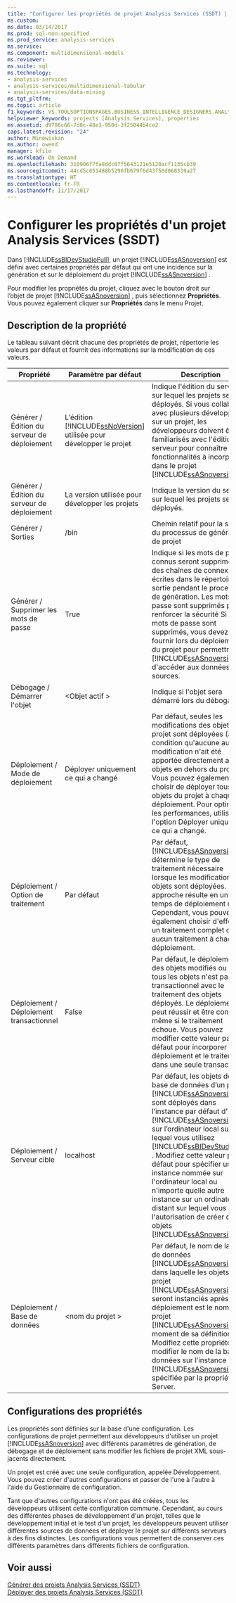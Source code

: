 ```yaml
---
title: "Configurer les propriétés de projet Analysis Services (SSDT) | Documents Microsoft"
ms.custom: 
ms.date: 03/14/2017
ms.prod: sql-non-specified
ms.prod_service: analysis-services
ms.service: 
ms.component: multidimensional-models
ms.reviewer: 
ms.suite: sql
ms.technology:
- analysis-services
- analysis-services/multidimensional-tabular
- analysis-services/data-mining
ms.tgt_pltfrm: 
ms.topic: article
f1_keywords: VS.TOOLSOPTIONSPAGES.BUSINESS_INTELLIGENCE_DESIGNERS.ANALYSIS_SERVICES_DESIGNERS.GENERAL
helpviewer_keywords: projects [Analysis Services], properties
ms.assetid: d9786c66-7d8c-48e3-950d-3f25044b4ce2
caps.latest.revision: "24"
author: Minewiskan
ms.author: owend
manager: kfile
ms.workload: On Demand
ms.openlocfilehash: 310906f7fa8ddc07f5643121e5120acf1135cb39
ms.sourcegitcommit: 44cd5c651488b5296fb679f6d43f50d068339a27
ms.translationtype: HT
ms.contentlocale: fr-FR
ms.lasthandoff: 11/17/2017
---
```

# <a name="configure-analysis-services-project-properties-ssdt"></a>Configurer les propriétés d'un projet Analysis Services (SSDT)
  Dans [!INCLUDE[ssBIDevStudioFull](../../includes/ssbidevstudiofull-md.md)], un projet [!INCLUDE[ssASnoversion](../../includes/ssasnoversion-md.md)] est défini avec certaines propriétés par défaut qui ont une incidence sur la génération et sur le déploiement du projet [!INCLUDE[ssASnoversion](../../includes/ssasnoversion-md.md)] .  
  
 Pour modifier les propriétés du projet, cliquez avec le bouton droit sur l’objet de projet [!INCLUDE[ssASnoversion](../../includes/ssasnoversion-md.md)] , puis sélectionnez **Propriétés**. Vous pouvez également cliquer sur **Propriétés** dans le menu Projet.  
  
## <a name="property-description"></a>Description de la propriété  
 Le tableau suivant décrit chacune des propriétés de projet, répertorie les valeurs par défaut et fournit des informations sur la modification de ces valeurs.  
  
|Propriété|Paramètre par défaut|Description|  
|--------------|---------------------|-----------------|  
|Générer / Édition du serveur de déploiement|L'édition [!INCLUDE[ssNoVersion](../../includes/ssnoversion-md.md)] utilisée pour développer le projet|Indique l'édition du serveur sur lequel les projets seront déployés. Si vous collaborez avec plusieurs développeurs sur un projet, les développeurs doivent être familiarisés avec l'édition du serveur pour connaître les fonctionnalités à incorporer dans le projet [!INCLUDE[ssASnoversion](../../includes/ssasnoversion-md.md)] .|  
|Générer / Édition du serveur de déploiement|La version utilisée pour développer les projets|Indique la version du serveur sur lequel les projets seront déployés.|  
|Générer / Sorties|/bin|Chemin relatif pour la sortie du processus de génération de projet|  
|Générer / Supprimer les mots de passe|True|Indique si les mots de passe connus seront supprimés des chaînes de connexion écrites dans le répertoire de sortie pendant le processus de génération. Les mots de passe sont supprimés pour renforcer la sécurité Si les mots de passe sont supprimés, vous devez les fournir lors du déploiement du projet pour permettre à [!INCLUDE[ssASnoversion](../../includes/ssasnoversion-md.md)] d'accéder aux données sources.|  
|Débogage / Démarrer l'objet|\<Objet actif >|Indique si l'objet sera démarré lors du débogage.|  
|Déploiement / Mode de déploiement|Déployer uniquement ce qui a changé|Par défaut, seules les modifications des objets du projet sont déployées (à condition qu'aucune autre modification n'ait été apportée directement aux objets en dehors du projet). Vous pouvez également choisir de déployer tous les objets du projet à chaque déploiement. Pour optimiser les performances, utilisez l'option Déployer uniquement ce qui a changé.|  
|Déploiement / Option de traitement|Par défaut|Par défaut, [!INCLUDE[ssASnoversion](../../includes/ssasnoversion-md.md)] détermine le type de traitement nécessaire lorsque les modifications des objets sont déployées. Cette approche résulte en un temps de déploiement réduit. Cependant, vous pouvez également choisir d'effectuer un traitement complet ou aucun traitement à chaque déploiement.|  
|Déploiement / Déploiement transactionnel|False|Par défaut, le déploiement des objets modifiés ou de tous les objets n'est pas transactionnel avec le traitement des objets déployés. Le déploiement peut réussir et être conservé même si le traitement échoue. Vous pouvez modifier cette valeur par défaut pour incorporer le déploiement et le traitement dans une seule transaction.|  
|Déploiement / Serveur cible|localhost|Par défaut, les objets de base de données d’un projet [!INCLUDE[ssASnoversion](../../includes/ssasnoversion-md.md)] sont déployés dans l’instance par défaut d’ [!INCLUDE[ssASnoversion](../../includes/ssasnoversion-md.md)] sur l’ordinateur local sur lequel vous utilisez [!INCLUDE[ssBIDevStudioFull](../../includes/ssbidevstudiofull-md.md)] . Modifiez cette valeur par défaut pour spécifier une instance nommée sur l'ordinateur local ou n'importe quelle autre instance sur un ordinateur distant sur lequel vous avez l'autorisation de créer des objets [!INCLUDE[ssASnoversion](../../includes/ssasnoversion-md.md)] .|  
|Déploiement / Base de données|\<nom du projet >|Par défaut, le nom de la base de données [!INCLUDE[ssASnoversion](../../includes/ssasnoversion-md.md)] dans laquelle les objets du projet [!INCLUDE[ssASnoversion](../../includes/ssasnoversion-md.md)] seront instanciés après le déploiement est le nom du projet [!INCLUDE[ssASnoversion](../../includes/ssasnoversion-md.md)] au moment de sa définition. Modifiez cette propriété pour modifier le nom de la base de données sur l’instance [!INCLUDE[ssASnoversion](../../includes/ssasnoversion-md.md)] spécifiée par la propriété Server.|  
  
## <a name="property-configurations"></a>Configurations des propriétés  
 Les propriétés sont définies sur la base d'une configuration. Les configurations de projet permettent aux développeurs d'utiliser un projet [!INCLUDE[ssASnoversion](../../includes/ssasnoversion-md.md)] avec différents paramètres de génération, de débogage et de déploiement sans modifier les fichiers de projet XML sous-jacents directement.  
  
 Un projet est créé avec une seule configuration, appelée Développement. Vous pouvez créer d'autres configurations et passer de l'une à l'autre à l'aide du Gestionnaire de configuration.  
  
 Tant que d'autres configurations n'ont pas été créées, tous les développeurs utilisent cette configuration commune. Cependant, au cours des différentes phases de développement d'un projet, telles que le développement initial et le test d'un projet, les développeurs peuvent utiliser différentes sources de données et déployer le projet sur différents serveurs à des fins distinctes. Les configurations vous permettent de conserver ces différents paramètres dans différents fichiers de configuration.  
  
## <a name="see-also"></a>Voir aussi  
 [Générer des projets Analysis Services &#40;SSDT&#41;](../../analysis-services/multidimensional-models/build-analysis-services-projects-ssdt.md)   
 [Déployer des projets Analysis Services &#40;SSDT&#41;](../../analysis-services/multidimensional-models/deploy-analysis-services-projects-ssdt.md)  
  
  
